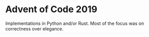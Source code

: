# Advent of Code 2019

Implementations in Python and/or Rust. Most of the focus was on correctness over elegance.
